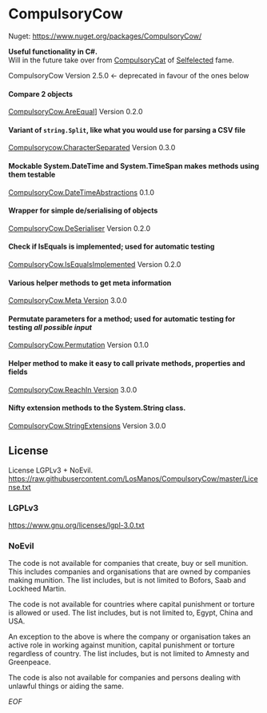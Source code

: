 CompulsoryCow
=============

Nuget: https://www.nuget.org/packages/CompulsoryCow/

**Useful functionality in C#.**  
Will in the future take over from [CompulsoryCat](http://code.google.com/p/compulsorycat/) of [Selfelected](http://www.selfelected.com) fame.

CompulsoryCow Version 2.5.0 <- deprecated in favour of the ones below  

#### Compare 2 objects
[CompulsoryCow.AreEqual](https://github.com/LosManos/CompulsoryCow/wiki/AreEqual)] Version 0.2.0  
#### Variant of `string.Split`, like what you would use for parsing a CSV file
[Compulsorycow.CharacterSeparated](https://github.com/LosManos/CompulsoryCow/wiki/CharacterSeparated) Version 0.3.0  
#### Mockable System.DateTime and System.TimeSpan makes methods using them testable
[CompulsoryCow.DateTimeAbstractions](https://github.com/LosManos/CompulsoryCow/wiki/DateTimeAbstractions) 0.1.0  
#### Wrapper for simple de/serialising of objects
[CompulsoryCow.DeSerialiser](https://github.com/LosManos/CompulsoryCow/wiki/DeSerialiser) Version 0.2.0  
#### Check if IsEquals is implemented; used for automatic testing
[CompulsoryCow.IsEqualsImplemented](https://github.com/LosManos/CompulsoryCow/wiki/IsEqualsImplemented) Version 0.2.0  
#### Various helper methods to get meta information
[CompulsoryCow.Meta Version](https://github.com/LosManos/CompulsoryCow/wiki/Meta) 3.0.0  
#### Permutate parameters for a method; used for automatic testing for testing *all possible input*
[CompulsoryCow.Permutation](https://github.com/LosManos/CompulsoryCow/wiki/Permutation) Version 0.1.0  
#### Helper method to make it easy to call private methods, properties and fields
[CompulsoryCow.ReachIn Version](https://github.com/LosManos/CompulsoryCow/wiki/ReachIn) 3.0.0  
#### Nifty extension methods to the System.String class.
[CompulsoryCow.StringExtensions](https://github.com/LosManos/CompulsoryCow/wiki/StringExtensions)  Version 3.0.0

## License

License LGPLv3 + NoEvil.  
https://raw.githubusercontent.com/LosManos/CompulsoryCow/master/License.txt

### LGPLv3

https://www.gnu.org/licenses/lgpl-3.0.txt

### NoEvil

The code is not available for companies that create, buy or sell munition.
This includes companies and organisations that are owned by companies making munition. 
The list includes, but is not limited to Bofors, Saab and Lockheed Martin.

The code is not available for countries where capital punishment or torture is allowed or used. 
The list includes, but is not limited to, Egypt, China and USA. 

An exception to the above is where the company or organisation takes an active role in working against munition, capital punishment or torture regardless of country. 
The list includes, but is not limited to Amnesty and Greenpeace.

The code is also not available for companies and persons dealing with unlawful things or aiding the same.

*EOF*
